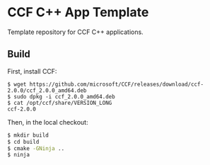 # CCF C++ App Template

Template repository for CCF C++ applications.

## Build

First, install CCF:

```
$ wget https://github.com/microsoft/CCF/releases/download/ccf-2.0.0/ccf_2.0.0_amd64.deb
$ sudo dpkg -i ccf_2.0.0_amd64.deb
$ cat /opt/ccf/share/VERSION_LONG
ccf-2.0.0
```

Then, in the local checkout:

```bash
$ mkdir build
$ cd build
$ cmake -GNinja ..
$ ninja
```
